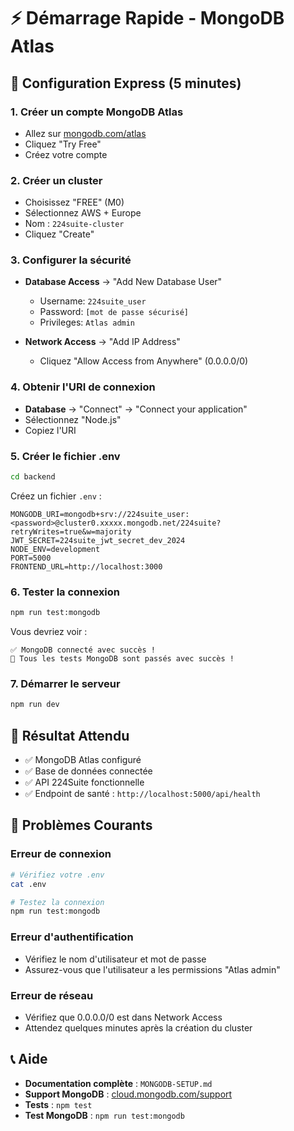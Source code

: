 # ⚡ Démarrage Rapide - MongoDB Atlas

## 🚀 Configuration Express (5 minutes)

### 1. Créer un compte MongoDB Atlas
- Allez sur [mongodb.com/atlas](https://mongodb.com/atlas)
- Cliquez "Try Free"
- Créez votre compte

### 2. Créer un cluster
- Choisissez "FREE" (M0)
- Sélectionnez AWS + Europe
- Nom : `224suite-cluster`
- Cliquez "Create"

### 3. Configurer la sécurité
- **Database Access** → "Add New Database User"
  - Username: `224suite_user`
  - Password: `[mot de passe sécurisé]`
  - Privileges: `Atlas admin`

- **Network Access** → "Add IP Address"
  - Cliquez "Allow Access from Anywhere" (0.0.0.0/0)

### 4. Obtenir l'URI de connexion
- **Database** → "Connect" → "Connect your application"
- Sélectionnez "Node.js"
- Copiez l'URI

### 5. Créer le fichier .env
```bash
cd backend
```

Créez un fichier `.env` :
```env
MONGODB_URI=mongodb+srv://224suite_user:<password>@cluster0.xxxxx.mongodb.net/224suite?retryWrites=true&w=majority
JWT_SECRET=224suite_jwt_secret_dev_2024
NODE_ENV=development
PORT=5000
FRONTEND_URL=http://localhost:3000
```

### 6. Tester la connexion
```bash
npm run test:mongodb
```

Vous devriez voir :
```
✅ MongoDB connecté avec succès !
🎉 Tous les tests MongoDB sont passés avec succès !
```

### 7. Démarrer le serveur
```bash
npm run dev
```

## 🎯 Résultat Attendu

- ✅ MongoDB Atlas configuré
- ✅ Base de données connectée
- ✅ API 224Suite fonctionnelle
- ✅ Endpoint de santé : `http://localhost:5000/api/health`

## 🚨 Problèmes Courants

### Erreur de connexion
```bash
# Vérifiez votre .env
cat .env

# Testez la connexion
npm run test:mongodb
```

### Erreur d'authentification
- Vérifiez le nom d'utilisateur et mot de passe
- Assurez-vous que l'utilisateur a les permissions "Atlas admin"

### Erreur de réseau
- Vérifiez que 0.0.0.0/0 est dans Network Access
- Attendez quelques minutes après la création du cluster

## 📞 Aide

- **Documentation complète** : `MONGODB-SETUP.md`
- **Support MongoDB** : [cloud.mongodb.com/support](https://cloud.mongodb.com/support)
- **Tests** : `npm test`
- **Test MongoDB** : `npm run test:mongodb`
